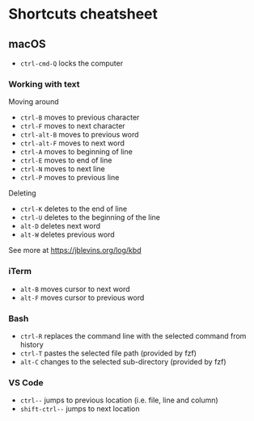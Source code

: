 # Shortcuts cheatsheet

## macOS

- `ctrl-cmd-Q` locks the computer

### Working with text

Moving around

- `ctrl-B` moves to previous character
- `ctrl-F` moves to next character
- `ctrl-alt-B` moves to previous word
- `ctrl-alt-F` moves to next word
- `ctrl-A` moves to beginning of line
- `ctrl-E` moves to end of line
- `ctrl-N` moves to next line
- `ctrl-P` moves to previous line

Deleting

- `ctrl-K` deletes to the end of line
- `ctrl-U` deletes to the beginning of the line
- `alt-D` deletes next word
- `alt-W` deletes previous word

See more at https://jblevins.org/log/kbd

### iTerm

- `alt-B` moves cursor to next word
- `alt-F` moves cursor to previous word

### Bash

- `ctrl-R` replaces the command line with the selected command from history
- `ctrl-T` pastes the selected file path (provided by fzf)
- `alt-C` changes to the selected sub-directory (provided by fzf)

### VS Code

- `ctrl--` jumps to previous location (i.e. file, line and column)
- `shift-ctrl--` jumps to next location
